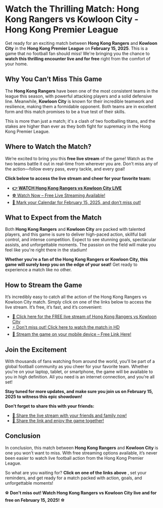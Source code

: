 # Watch the Thrilling Match: Hong Kong Rangers vs Kowloon City - Hong Kong Premier League

Get ready for an exciting match between **Hong Kong Rangers** and **Kowloon City** in the **Hong Kong Premier League** on **February 15, 2025**. This is a game that no football fan should miss! We're bringing you the chance to **watch this thrilling encounter live and for free** right from the comfort of your home.

## Why You Can’t Miss This Game

The **Hong Kong Rangers** have been one of the most consistent teams in the league this season, with powerful attacking players and a solid defensive line. Meanwhile, **Kowloon City** is known for their incredible teamwork and resilience, making them a formidable opponent. Both teams are in excellent form and this match promises to be a true test of their skills.

This is more than just a match; it's a clash of two footballing titans, and the stakes are higher than ever as they both fight for supremacy in the Hong Kong Premier League.

## Where to Watch the Match?

We’re excited to bring you this **free live stream** of the game! Watch as the two teams battle it out in real-time from wherever you are. Don’t miss any of the action—follow every pass, every tackle, and every goal!

**Click below to access the live stream and cheer for your favorite team:**

- [**👉 WATCH Hong Kong Rangers vs Kowloon City LIVE**](https://tinyurl.com/livestreamfreeo?st=Hong+Kong+Rangers+vs+Kowloon+City&si=ghc)
- [⚽️ Watch Now – Free Live Streaming Available!](https://tinyurl.com/livestreamfreeo?st=Hong+Kong+Rangers+vs+Kowloon+City&si=ghc)
- [📅 Mark your Calendar for February 15, 2025, and don’t miss out!](https://tinyurl.com/livestreamfreeo?st=Hong+Kong+Rangers+vs+Kowloon+City&si=ghc)

## What to Expect from the Match

Both **Hong Kong Rangers** and **Kowloon City** are packed with talented players, and this game is sure to deliver high-paced action, skillful ball control, and intense competition. Expect to see stunning goals, spectacular assists, and unforgettable moments. The passion on the field will make you feel like you're right there in the stadium!

**Whether you’re a fan of the Hong Kong Rangers or Kowloon City, this game will surely keep you on the edge of your seat!** Get ready to experience a match like no other.

## How to Stream the Game

It’s incredibly easy to catch all the action of the Hong Kong Rangers vs Kowloon City match. Simply click on one of the links below to access the live stream. It’s free, it’s fast, and it’s convenient:

- [🎥 Click here for the FREE live stream of Hong Kong Rangers vs Kowloon City](https://tinyurl.com/livestreamfreeo?st=Hong+Kong+Rangers+vs+Kowloon+City&si=ghc)
- [⚡️ Don't miss out! Click here to watch the match in HD](https://tinyurl.com/livestreamfreeo?st=Hong+Kong+Rangers+vs+Kowloon+City&si=ghc)
- [📱 Stream the game on your mobile device – Free Link Here!](https://tinyurl.com/livestreamfreeo?st=Hong+Kong+Rangers+vs+Kowloon+City&si=ghc)

## Join the Excitement

With thousands of fans watching from around the world, you'll be part of a global football community as you cheer for your favorite team. Whether you're on your laptop, tablet, or smartphone, the game will be available to you in high definition. All you need is an internet connection, and you’re all set!

**Stay tuned for more updates, and make sure you join us on February 15, 2025 to witness this epic showdown!**

**Don’t forget to share this with your friends:**

- [👥 Share the live stream with your friends and family now!](https://tinyurl.com/livestreamfreeo?st=Hong+Kong+Rangers+vs+Kowloon+City&si=ghc)
- [🔗 Share the link and enjoy the game together!](https://tinyurl.com/livestreamfreeo?st=Hong+Kong+Rangers+vs+Kowloon+City&si=ghc)

## Conclusion

In conclusion, this match between **Hong Kong Rangers** and **Kowloon City** is one you won’t want to miss. With free streaming options available, it’s never been easier to watch live football action from the Hong Kong Premier League.

So what are you waiting for? **Click on one of the links above** , set your reminders, and get ready for a match packed with action, goals, and unforgettable moments!

⚽️ **Don't miss out! Watch Hong Kong Rangers vs Kowloon City live and for free on February 15, 2025!** ⚽️
